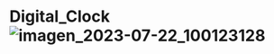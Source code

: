 # Digital_Clock![imagen_2023-07-22_100123128](https://github.com/S4RMI618/Digital_Clock/assets/111538758/f62ee601-73f2-4ad1-aafc-da1797fd1b61)
